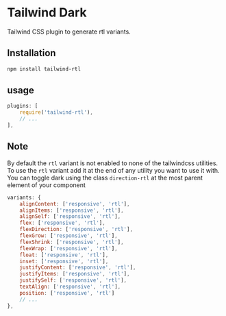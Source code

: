 # Tailwind Dark
Tailwind CSS plugin to generate rtl variants.

## Installation

```bash
npm install tailwind-rtl
```

## usage
```js
plugins: [
    require('tailwind-rtl'),
    // ...
],
```

## Note
By default the `rtl` variant is not enabled to none of the tailwindcss utilities.
To use the `rtl` variant add it at the end of any utility you want to use it with.
You can toggle dark using the class `direction-rtl` at the most parent element of your component

```js
variants: {
    alignContent: ['responsive', 'rtl'],
    alignItems: ['responsive', 'rtl'],
    alignSelf: ['responsive', 'rtl'],
    flex: ['responsive', 'rtl'],
    flexDirection: ['responsive', 'rtl'],
    flexGrow: ['responsive', 'rtl'],
    flexShrink: ['responsive', 'rtl'],
    flexWrap: ['responsive', 'rtl'],
    float: ['responsive', 'rtl'],
    inset: ['responsive', 'rtl'],
    justifyContent: ['responsive', 'rtl'],
    justifyItems: ['responsive', 'rtl'],
    justifySelf: ['responsive', 'rtl'],
    textAlign: ['responsive', 'rtl'],
    position: ['responsive', 'rtl']
    // ...
},
```